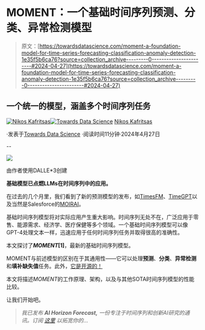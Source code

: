 # MOMENT：一个基础时间序列预测、分类、异常检测模型

> 原文：[https://towardsdatascience.com/moment-a-foundation-model-for-time-series-forecasting-classification-anomaly-detection-1e35f5b6ca76?source=collection_archive---------0-----------------------#2024-04-27](https://towardsdatascience.com/moment-a-foundation-model-for-time-series-forecasting-classification-anomaly-detection-1e35f5b6ca76?source=collection_archive---------0-----------------------#2024-04-27)

## 一个统一的模型，涵盖多个时间序列任务

[](https://medium.com/@nikoskafritsas?source=post_page---byline--1e35f5b6ca76--------------------------------)[![Nikos Kafritsas](../Images/de965cfcd8fbd8e1baf849017d365cbb.png)](https://medium.com/@nikoskafritsas?source=post_page---byline--1e35f5b6ca76--------------------------------)[](https://towardsdatascience.com/?source=post_page---byline--1e35f5b6ca76--------------------------------)[![Towards Data Science](../Images/a6ff2676ffcc0c7aad8aaf1d79379785.png)](https://towardsdatascience.com/?source=post_page---byline--1e35f5b6ca76--------------------------------) [Nikos Kafritsas](https://medium.com/@nikoskafritsas?source=post_page---byline--1e35f5b6ca76--------------------------------)

·发表于[Towards Data Science](https://towardsdatascience.com/?source=post_page---byline--1e35f5b6ca76--------------------------------) ·阅读时间11分钟·2024年4月27日

--

![](../Images/2584fc869dfabca0e3114e6356dbad0f.png)

由作者使用DALLE*3创建

**基础模型已点燃LLMs在时间序列中的应用。**

在过去的几个月里，我们看到了新的预测模型的发布，如[TimesFM](https://medium.com/towards-data-science/timesfm-googles-foundation-model-for-time-series-forecasting-593a332dd08d)、[TimeGPT](https://aihorizonforecast.substack.com/p/timegpt-the-first-foundation-model)以及当然是Salesforce的[MOIRAI](https://medium.com/towards-data-science/moirai-salesforces-foundation-model-for-time-series-forecasting-4eff6c34093d)。

基础时间序列模型将对实际应用产生重大影响。时间序列无处不在，广泛应用于零售、能源需求、经济学、医疗保健等多个领域。一个基础时间序列模型可以像GPT-4处理文本一样，迅速应用于任何时间序列任务并取得很高的准确性。

本文探讨了***MOMENT*[1]**，最新的基础时间序列模型。

MOMENT与前述模型的区别在于其通用性——它可以处理**预测**、**分类**、**异常检测**和**填补缺失值**任务。此外，[它是开源的！](https://anonymous.4open.science/r/BETT-773F/README.md)

本文将描述*MOMENT*的工作原理、架构，以及与其他SOTA时间序列模型的性能比较。

让我们开始吧。

> *我已发布* ***AI Horizon Forecast,*** *一份专注于时间序列和创新AI研究的通讯。订阅* [*这里*](https://aihorizonforecast.substack.com/) *以拓宽你的*…
